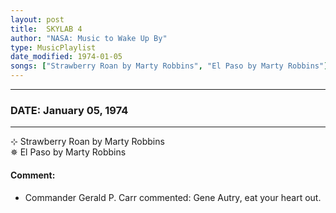 ```yaml
---
layout: post
title:  SKYLAB 4
author: "NASA: Music to Wake Up By"
type: MusicPlaylist
date_modified: 1974-01-05
songs: ["Strawberry Roan by Marty Robbins", "El Paso by Marty Robbins"]
---
```


----
### DATE: January 05, 1974
----
⊹ Strawberry Roan by Marty Robbins  &nbsp;<br />
✵ El Paso by Marty Robbins

#### Comment:
* Commander Gerald P. Carr commented: Gene Autry, eat your heart out.




<br/>
<center>
	<a target="_blank"
	   href="https://twitter.com/intent/tweet?hashtags=Space,NASA,Playlist,NASAWakeupCalls,SpaceProgram&text={{ page.author}}, '{{ page.songs.first }}' {{ page.title }}, {{ page.date | date: '%B %d, %Y' }}. {{ site.url }}{{ page.url }} @nasawakeupcalls">
	   <i class="fab fa-twitter" alt="Tweet this page" style="font-size: 1.3em;"></i>
	</a>
	&nbsp; 	<i class="fas fa-user-astronaut" style="font-size: 1.5em;"></i> &nbsp;
    <a type="amzn" search="'Strawberry Roan by Marty Robbins' or 'El Paso by Marty Robbins'" category="popular music">
        <i class="fab fa-amazon" style="font-size: 1.3em;"></i>
    </a>
</center>
